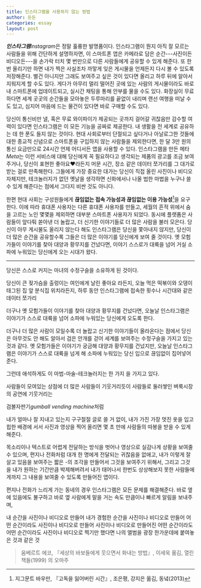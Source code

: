 ```yaml
---
title: 인스타그램을 사용하지 않는 방법
author: 든든
categories: essay
layout: post
---
```


***인스타그램****Instagram*은 정말 훌륭한 발명품이다. 인스타그램이 뭔지 아직 잘 모르는 사람들을 위해 간단하게 설명하자면, 이 스마트폰 앱은 카메라로 담은 순간---사진이든 비디오든---을 손가락 터치 몇 번만으로 다른 사람들에게 공유할 수 있게 해준다. 또 한 번 올리기만 하면 내가 찍은 사실조차 까맣게 잊은 게시물을 언제든지 다시 볼 수 있도록 저장해준다. 별건 아니지만 그래도 보여주고 싶은 것이 있다면 올리고 하루 뒤에 알아서 지워지게 할 수도 있다. 게다가 아무리 멀리 떨어진 곳에 있는 사람의 게시물이라도 바로 내 스마트폰에 업데이트되고, 실시간 채팅을 통해 안부를 물을 수도 있다. 화장실이 무료하다면 세계 곳곳의 순간들을 모아놓은 두루마리를 끝없이 내리며 랜선 여행을 떠날 수도 있고, 심지어 마음에 드는 물건이 있다면 바로 구매할 수도 있다.

당신이 통신비만 낼, 혹은 무료 와이파이가 제공되는 곳까지 걸어갈 귀찮음만 감수할 여력이 있다면 인스타그램은 이 모든 기능을 공짜로 제공한다. 내 생활을 전 세계로 공유하는 데 한 푼도 들지 않는 것이다. 현대 사회로부터 단절되고 싶다거나 아날로그한 것들에 대한 종교적 신념으로 스마트폰을 구입하지 않는 사람들을 제외한다면, 한 달 3만 원의 통신 요금만으로 24시간 언제 어디서든 앱을 사용할 수 있다. 인스타그램을 만든 메타*Meta*는 이런 서비스에 대해 당신에게 꼭 필요하다고 생각되는 제품의 광고를 조금 보여주거나, 당신이 표현한 좋아요❤️라든지 머문 시간, 장소 같은 데이터 쪼가리를 그 대가로 받는 걸로 만족해한다. 그들에게 가장 중요한 대가는 당신이 직접 올린 사진이나 비디오 자체지만, 테크놀러지가 없던 옛날을 생각하면 신화에서나 나올 법한 마법을 누구나 쓸 수 있게 해준다는 점에서 그다지 비싼 것도 아니다.

한편 현대 사회는 구성원들에게 **끊임없는 접속 가능성과 끊임없는 이용 가능성**[^1]을 요구한다. 이에 따라 휴대폰 사용자는 다른 휴대폰 사용자를 만들고, 세월의 흔적 위에서 숨을 고르는 노인 몇몇을 제외하면 대부분 스마트폰 사용자가 되었다. 동시에 플랫폼은 사람들이 앞다퉈 쏟아낸 더 놀랍고, 더 신기한 이야기들로 더 많은 사람을 불러 모은다. 당신이 아무 게시물도 올리지 않는다 해도 인스타그램은 당신을 쫓아내지 않지만, 당신이 더 많은 순간을 공유할수록 그들은 더 많은 이야기를 당신에게 보여 줄 것이다. 옛 모험가들이 이야기를 찾아 대양과 황무지를 건넜다면, 이야기 스스로가 대륙을 넘어 거실 소파에 누워있는 당신에게 오는 시대가 왔다. 



<hr>


당신은 스스로 커지는 마녀의 수정구슬을 소유하게 된 것이다. 

당신이 큰 젖가슴을 출렁이는 여인에게 날린 좋아요 라든지, 오늘 먹은 떡볶이와 오뎅이 태그된 집 앞 분식집 위치라든지, 하루 동안 인스타그램에 접속한 횟수나 시간대와 같은 데이터 쪼가리

더구나 옛 모험가들이 이야기를 찾아 대양과 황무지를 건넜다면, 오늘날 인스타그램은 이야기가 스스로 대륙을 넘어 소파에 누워있는 당신에게 오도록 한다. 

더구나 더 많은 사람이 모일수록 더 놀랍고 신기한 이야기들이 올라온다는 점에서 당신은 아무것도 안 해도 알아서 검은 안개를 걷어 세계를 보여주는 수정구슬을 가지고 있는 것과 같다. 옛 모험가들은 이야기가 궁금해 대양과 황무지를 건넜지만, 오늘날 인스타그램은 이야기가 스스로 대륙을 넘게 해 소파에 누워있는 당신 입으로 끊임없이 집어넣어 준다.

그런데 애석하게도 이 마법-마술-테크놀러지는 한 가지 을 가지고 있다.


사람들이 모여있는 상점에 더 많은 사람들이 기웃거리듯이
사람들로 둘러쌓인 벼룩시장의 공연에 기웃거리는

검볼자판기*gumball vending machine*처럼

내가 얼마나 잘 지내고 있는지 구구절절 글로 쓸 거 없이, 내가 가진 가장 멋진 옷을 입고 힙한 배경에 서서 사진과 영상을 찍어 올리면 몇 초 만에 사람들의 따봉을 받을 수 있게 해준다.

목소리이나 텍스트로 어렵게 전달하는 방식을 벗어나 영상으로 실감나게 상황을 보여줄 수 있으며, 편지나 전화처럼 대개 한 명에게 전달되는 귀찮음을 없애고, 내가 이렇게 잘 살고 있음을 보여주는 짧은 -의 조각을 만들어서 그것을 보여주기 위해서, 그리고 그것을 내가 원하는 기간만큼 박제해버려서 내가 태어나서 한번도 상상해보지 못한 사람들에게까지 그 내용을 보여줄 수 있도록 만들어진 앱이다. 

편지나 전화가 느리게 가는 동네의 경우 인스타그램은 모든 문제를 해결해준다. 바로 옆에 있음에도 불구하고 바로 옆 사람에게 말을 거는 속도 만큼이나 빠르게 알림을 보내주며, 

내 순간을 사진이나 비디오로 만들어 
내가 경험한 순간을 사진이나 비디오로 만들어
어떤 순간이라도 사진이나 비디오로 만들어
사진이나 비디오로 만들어진 어떤 순간이라도 
어떤 순간이라도 사진이나 비디오로 찍기만 했다면
나의 앨범을 광장 한가운데에 붙여놓은 것과 같은 것

> 움베르트 에코, 『세상의 바보들에게 웃으면서 화내는 방법』, 이세욱 옮김, 열린책들(1999) 의 오마주

[^1]: 지그문트 바우만, 『고독을 잃어버린 시간』, 조은평, 강지은 옮김, 동녘(2013)